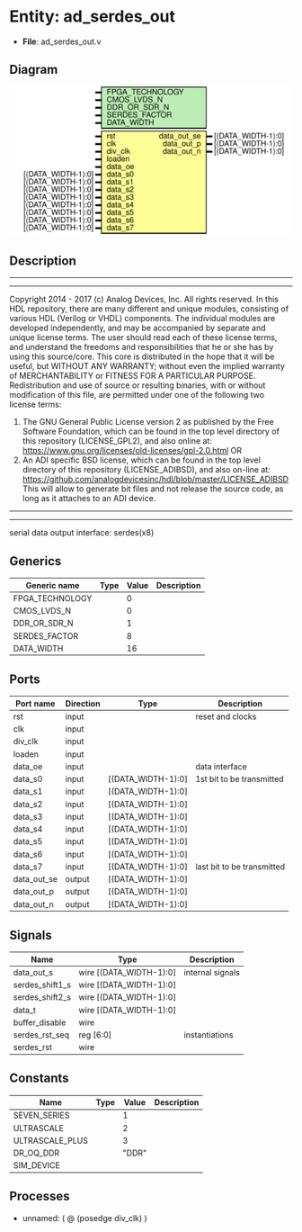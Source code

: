 # Entity: ad_serdes_out

- **File**: ad_serdes_out.v
## Diagram

![Diagram](ad_serdes_out.svg "Diagram")
## Description

***************************************************************************
 ***************************************************************************
 Copyright 2014 - 2017 (c) Analog Devices, Inc. All rights reserved.
 In this HDL repository, there are many different and unique modules, consisting
 of various HDL (Verilog or VHDL) components. The individual modules are
 developed independently, and may be accompanied by separate and unique license
 terms.
 The user should read each of these license terms, and understand the
 freedoms and responsibilities that he or she has by using this source/core.
 This core is distributed in the hope that it will be useful, but WITHOUT ANY
 WARRANTY; without even the implied warranty of MERCHANTABILITY or FITNESS FOR
 A PARTICULAR PURPOSE.
 Redistribution and use of source or resulting binaries, with or without modification
 of this file, are permitted under one of the following two license terms:
   1. The GNU General Public License version 2 as published by the
      Free Software Foundation, which can be found in the top level directory
      of this repository (LICENSE_GPL2), and also online at:
      <https://www.gnu.org/licenses/old-licenses/gpl-2.0.html>
 OR
   2. An ADI specific BSD license, which can be found in the top level directory
      of this repository (LICENSE_ADIBSD), and also on-line at:
      https://github.com/analogdevicesinc/hdl/blob/master/LICENSE_ADIBSD
      This will allow to generate bit files and not release the source code,
      as long as it attaches to an ADI device.
 ***************************************************************************
 ***************************************************************************
 serial data output interface: serdes(x8)
 
## Generics

| Generic name    | Type | Value | Description |
| --------------- | ---- | ----- | ----------- |
| FPGA_TECHNOLOGY |      | 0     |             |
| CMOS_LVDS_N     |      | 0     |             |
| DDR_OR_SDR_N    |      | 1     |             |
| SERDES_FACTOR   |      | 8     |             |
| DATA_WIDTH      |      | 16    |             |
## Ports

| Port name   | Direction | Type               | Description                |
| ----------- | --------- | ------------------ | -------------------------- |
| rst         | input     |                    | reset and clocks           |
| clk         | input     |                    |                            |
| div_clk     | input     |                    |                            |
| loaden      | input     |                    |                            |
| data_oe     | input     |                    | data interface             |
| data_s0     | input     | [(DATA_WIDTH-1):0] | 1st bit to be transmitted  |
| data_s1     | input     | [(DATA_WIDTH-1):0] |                            |
| data_s2     | input     | [(DATA_WIDTH-1):0] |                            |
| data_s3     | input     | [(DATA_WIDTH-1):0] |                            |
| data_s4     | input     | [(DATA_WIDTH-1):0] |                            |
| data_s5     | input     | [(DATA_WIDTH-1):0] |                            |
| data_s6     | input     | [(DATA_WIDTH-1):0] |                            |
| data_s7     | input     | [(DATA_WIDTH-1):0] | last bit to be transmitted |
| data_out_se | output    | [(DATA_WIDTH-1):0] |                            |
| data_out_p  | output    | [(DATA_WIDTH-1):0] |                            |
| data_out_n  | output    | [(DATA_WIDTH-1):0] |                            |
## Signals

| Name            | Type                    | Description       |
| --------------- | ----------------------- | ----------------- |
| data_out_s      | wire [(DATA_WIDTH-1):0] | internal signals  |
| serdes_shift1_s | wire [(DATA_WIDTH-1):0] |                   |
| serdes_shift2_s | wire [(DATA_WIDTH-1):0] |                   |
| data_t          | wire [(DATA_WIDTH-1):0] |                   |
| buffer_disable  | wire                    |                   |
| serdes_rst_seq  | reg [6:0]               | instantiations    |
| serdes_rst      | wire                    |                   |
## Constants

| Name            | Type | Value | Description |
| --------------- | ---- | ----- | ----------- |
| SEVEN_SERIES    |      | 1     |             |
| ULTRASCALE      |      | 2     |             |
| ULTRASCALE_PLUS |      | 3     |             |
| DR_OQ_DDR       |      | "DDR" |             |
| SIM_DEVICE      |      |       |             |
## Processes
- unnamed: ( @ (posedge div_clk) )
